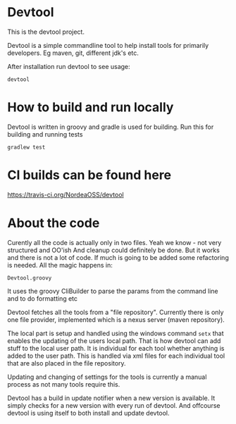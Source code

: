 # Devtool

This is the devtool project.

Devtool is a simple commandline tool to help install tools for primarily developers. Eg maven, git, different jdk's etc.

After installation run devtool to see usage:

    devtool

# How to build and run locally
Devtool is written in groovy and gradle is used for building.
Run this for building and running tests

    gradlew test

# CI builds can be found here
https://travis-ci.org/NordeaOSS/devtool

# About the code
Curently all the code is actually only in two files. Yeah we know - not very structured and OO'ish
And cleanup could definitely be done. But it works and there is not a lot of code. If much is going to be added
some refactoring is needed.
All the magic happens in:

    Devtool.groovy

It uses the groovy CliBuilder to parse the params from the command line and to do formatting etc

Devtool fetches all the tools from a "file repository". Currently there is only one file provider, implemented which is 
a nexus server (maven repository).

The local part is setup and handled using the windows command `setx` that enables the updating of the users
local path. That is how devtool can add stuff to the local user path.
It is individual for each tool whether anything is added to the user path. This is handled via
xml files for each individual tool that are also placed in the file repository.

Updating and changing of settings for the tools is currently a manual process as not many tools require this.

Devtool has a build in update notifier when a new version is available. It simply checks for a new version with every run of devtool.
And offcourse devtool is using itself to both install and update devtool.